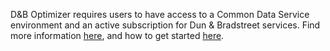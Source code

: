 
D&B Optimizer requires users to have access to a Common Data Service environment and an active subscription for Dun & Bradstreet services. Find more information [here](http://www.dnb.com/products/marketing-sales/dnb-optimizer-for-microsoft-cds.html), and how to get started [here](http://optimizer.documentation.dnb.com).